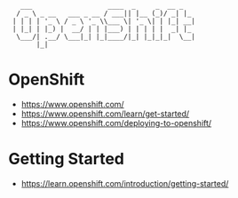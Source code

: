
	   ___                   ____  _     _  __ _   
	  / _ \ _ __   ___ _ __ / ___|| |__ (_)/ _| |_ 
	 | | | | '_ \ / _ \ '_ \\___ \| '_ \| | |_| __|
	 | |_| | |_) |  __/ | | |___) | | | | |  _| |_ 
	  \___/| .__/ \___|_| |_|____/|_| |_|_|_|  \__|
	       |_|                                     


# OpenShift

* https://www.openshift.com/
* https://www.openshift.com/learn/get-started/
* https://www.openshift.com/deploying-to-openshift/


# Getting Started

* https://learn.openshift.com/introduction/getting-started/
